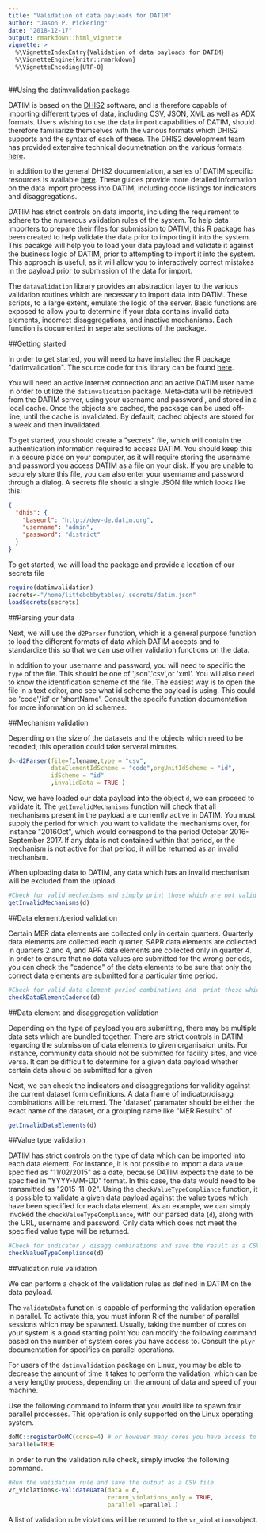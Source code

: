 ```yaml
---
title: "Validation of data payloads for DATIM"
author: "Jason P. Pickering"
date: "2018-12-17"
output: rmarkdown::html_vignette
vignette: >
  %\VignetteIndexEntry{Validation of data payloads for DATIM}
  %\VignetteEngine{knitr::rmarkdown}
  %\VignetteEncoding{UTF-8}
---
```



##Using the datimvalidation package

DATIM is based on the [DHIS2](https://dhis2.org/) software, and is therefore capable of importing different types of data, including
CSV, JSON, XML as well as ADX formats. Users wishing to use the data import capabilities of DATIM, should therefore familiarize themselves with 
the various formats which DHIS2 supports and the syntax of each of these. The DHIS2 development team has provided extensive technical
documetnation on the various formats [here](http://dhis2.github.io/dhis2-docs/master/en/developer/html/webapi_data_values.html). 

In addition to the general DHIS2 documentation, a series of DATIM specific resources is available [here](https://datim.zendesk.com/hc/en-us/sections/200413199-Data-Import-and-Exchange). These guides provide more detailed information on the data import process into DATIM, including code listings for indicators and disaggregations. 

DATIM has strict controls on data imports, including the requirement to adhere to the numerous validation rules of the system. To help data importers to prepare their files for submission to DATIM, this R package has been created to help validate the data prior to importing it into the system. This pacakge will help you to load your data payload and validate it against the business logic of DATIM, prior to  attempting to import it into the system. This approach is useful, as it will allow you to interactively correct mistakes in the payload prior to submission of the data for import. 

The `datavalidation` library provides an abstraction layer to the various validation routines which are necessary to import data into DATIM. These scripts, to a large extent, emulate the logic of the server. Basic functions are exposed to allow
you to determine if your data contains invalid data elements, incorrect disaggregations, and inactive mechanisms. Each function is documented in seperate sections of the package. 


##Getting started

In order to get started, you will need to have installed the R package "datimvalidation". The source code for this library can be found [here](https://github.com/jason-p-pickering/datim-validation). 


You will need an active internet connection and an active DATIM user name in order to utilize the `datimvalidation` package. Meta-data will be retrieved from the DATIM server, using your username and password , and stored in a local cache. Once the objects are cached, the package can be used off-line, until the cache is invalidated. By default, cached objects are stored for a week and then invalidated. 

To get started, you should create a "secrets" file, which will contain the authentication information required to access DATIM. You should keep this in a secure place on your computer, as it will require storing the username and password you access DATIM as a file on your disk. If you are unable to securely store this file, you can also enter your username and password through a dialog. A secrets file should a single JSON file which looks like this: 

```json
{
  "dhis": {
    "baseurl": "http://dev-de.datim.org",
    "username": "admin",
    "password": "district"
  }
}
```

To get started, we will load the package and provide a location of our secrets file


```r
require(datimvalidation)
secrets<-"/home/littebobbytables/.secrets/datim.json"
loadSecrets(secrets)
```


##Parsing your data

Next, we will use the `d2Parser` function, which is a general purpose function to load the different formats of data which 
DATIM accepts and to standardize this so that we can use other validation functions on the data. 

In addition to your username and password, you will need to specific the `type` of the file. This should be one of 'json','csv',or 'xml'. 
You will also need to know the identification scheme of the file. The easiest way is to open the file in a text editor, and see what id scheme
the payload is using. This could be 'code','id' or 'shortName'. Consult the specifc function documentation for more information on id schemes.


##Mechanism validation

Depending on the size of the datasets and the objects which need to be recoded, this operation could take serveral minutes. 


```r
d<-d2Parser(file=filename,type = "csv",
            dataElementIdScheme = "code",orgUnitIdScheme = "id",
            idScheme = "id" 
            ,invalidData = TRUE )
```

Now, we have loaded our data payload into the object `d`, we can proceed to validate it. The `getInvalidMechanisms` function will check that all mechanisms present in the payload are currently active in DATIM. You must supply the period for which you want to validate the mechanisms over, for instance "2016Oct", which would correspond to the period October 2016-September 2017. If any data is not contained within that period, or the mechanism is not active for that period, it will be returned as an invalid mechanism. 

When uploading data to DATIM, any data which has an invalid mechanism will be excluded from the upload.


```r
#Check for valid mechanisms and simply print those which are not valid
getInvalidMechanisms(d)
```
##Data element/period validation

Certain MER data elements are collected only in certain quarters. Quarterly data elements are collected each quarter, SAPR data elements are collected in quarters 2 and 4, and APR data elements are collected only in quarter 4. 
In order to ensure that no data values are submitted for the wrong periods, you can check the "cadence" of the data elements to be sure that only the correct data elements are submitted for a particular time period. 


```r
#Check for valid data element-period combinations and  print those which are not valid
checkDataElementCadence(d)
```


##Data element  and disaggregation validation

Depending on the type of payload you are submitting, there may be multiple data sets which are bundled together. There are strict controls in DATIM regarding the submission of data elements to given organisaion units. For instance, community data should not be submitted for facility sites, and vice versa. It can be difficult to determine for a given data payload whether certain data should be submitted for a given 

Next, we can check the indicators and disaggregations for validity against the current dataset form definitions. A data frame of indicator/disagg combinations will be returned. The 'dataset' paramater should be either the exact name of the dataset, or a grouping name like "MER Results" of 



```r
getInvalidDataElements(d)
```

##Value type validation

DATIM has strict controls on the type of data which can be imported into each data element. For instance, it is not possible to import a data value specified as "11/02/2015" as a date, because DATIM expects the date to be specified in "YYYY-MM-DD" format. In this case, the data would need to be transmitted as "2015-11-02". Using the `checkValueTypeCompliance` function, it is possible to validate a given data payload against the value types which have been specified for each data element. As an example, we can simply invoked the `checkValueTypeCompliance`, with our parsed data (`d`), along with the URL, username and password. Only data which does not 
meet the specified value type will be returned.


```r
#Check for indicator / disagg combinations and save the result as a CSV file
checkValueTypeCompliance(d)
```

##Validation rule validation

We can perform a check of the validation rules as defined in DATIM on the data payload.

The `validateData` function is capable of performing the validation operation in parallel. To activate this, you must inform R of the number of parallel
sessions which may be spawned. Usually, taking the number of cores on your system is a good starting point.You can modify the following command based on the number of system cores you have access to. Consult the `plyr` documentation for specifics on parallel operations. 

For users of the `datimvalidation` package on Linux, you may be able to decrease the amount of time it takes to perform the validation, which can be a very lengthy process, depending on the amount of data and speed of your machine. 

Use the following command to inform that you would like to spawn four parallel processes. This operation is only supported on the Linux operating system. 


```r
doMC::registerDoMC(cores=4) # or however many cores you have access to
parallel=TRUE
```


In order to run the validation rule check, simply invoke the following command. 


```r
#Run the validation rule and save the output as a CSV file
vr_violations<-validateData(data = d,
                            return_violations_only = TRUE,
                            parallel =parallel )
```

A list of validation rule violations will be returned to the `vr_violations`object.
